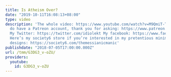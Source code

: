 ```yaml
---
title: Is Atheism Over?
date: "2019-10-11T16:08:13+08:00"
type: video
description: 'The whole video: https://www.youtube.com/watch?v=M9QmiT-TyKM Yes, I
  do have a Patreon account, thank you for asking: https://www.patreon.com/themessianicmanic
  My Twitter: https://twitter.com/idiolekt My facebook: https://www.facebook.com/themessianicmanic/
  Here’s my society6 store if you’re interested in my pretentious minimalist poster
  designs: https://society6.com/themessianicmanic'
publishdate: "2018-07-05T17:00:00.000Z"
url: /tmm/G3DG3_v-oZU/
providers:
  youtube:
    id: G3DG3_v-oZU
---
```

